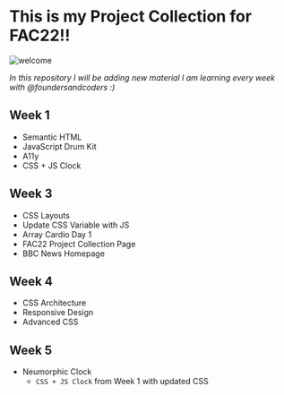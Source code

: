 # This is my Project Collection for FAC22!!

![welcome](https://media.giphy.com/media/LqIlvdZAQt1DNStJGb/giphy.gif)


*In this repository I will be adding new material I am learning every week with @foundersandcoders :)*

## Week 1
* Semantic HTML
* JavaScript Drum Kit
* A11y
* CSS + JS Clock

## Week 3
* CSS Layouts
* Update CSS Variable with JS
* Array Cardio Day 1
* FAC22 Project Collection Page
* BBC News Homepage

## Week 4
* CSS Architecture 
* Responsive Design
* Advanced CSS

## Week 5
* Neumorphic Clock 
    * `CSS + JS Clock` from Week 1 with updated CSS